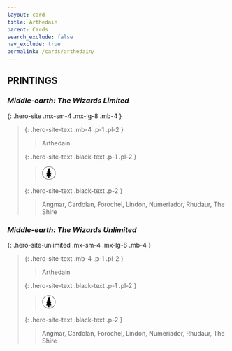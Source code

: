 ```yaml
---
layout: card
title: Arthedain
parent: Cards
search_exclude: false
nav_exclude: true
permalink: /cards/arthedain/
---
```


## PRINTINGS


### _Middle-earth: The Wizards Limited_

{: .hero-site .mx-sm-4 .mx-lg-8 .mb-4 }
> {: .hero-site-text .mb-4 .p-1 .pl-2 }
> > <div class="character-card-name">Arthedain</div>
>
> {: .hero-site-text .black-text .p-1 .pl-2 }
> > ![](/assets/images/wilderness.svg)
>
> {: .hero-site-text .black-text .p-2 }
> > Angmar, Cardolan, Forochel, Lindon, Numeriador, Rhudaur, The Shire 
> 

### _Middle-earth: The Wizards Unlimited_

{: .hero-site-unlimited .mx-sm-4 .mx-lg-8 .mb-4 }
> {: .hero-site-text .mb-4 .p-1 .pl-2 }
> > <div class="character-card-name">Arthedain</div>
>
> {: .hero-site-text .black-text .p-1 .pl-2 }
> > ![](/assets/images/wilderness.svg)
>
> {: .hero-site-text .black-text .p-2 }
> > Angmar, Cardolan, Forochel, Lindon, Numeriador, Rhudaur, The Shire 
> 
